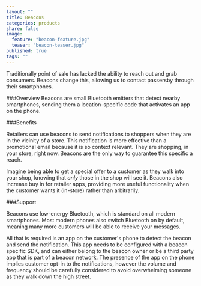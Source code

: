 ```yaml
---
layout: ""
title: Beacons
categories: products
share: false
image: 
  feature: "beacon-feature.jpg"
  teaser: "beacon-teaser.jpg"
published: true
tags: ""
---
```


Traditionally point of sale has lacked the ability to reach out and grab consumers. Beacons change this, allowing us to contact passersby through their smartphones.

###Overview
Beacons are small Bluetooth emitters that detect nearby smartphones, sending them a location-specific code that activates an app on the phone.

###Benefits

Retailers can use beacons to send notifications to shoppers when they are in the vicinity of a store. This notification is more effective than a promotional email because it is so context relevant. They are shopping, in your store, right now. Beacons are the only way to guarantee this specific a reach.

Imagine being able to get a special offer to a customer as they walk into your shop, knowing that *only* those in the shop will see it. Beacons also increase buy in for retailer apps, providing more useful functionality when the customer wants it (in-store) rather than arbitrarily.

###Support

Beacons use low-energy Bluetooth, which is standard on all modern smartphones. Most modern phones also switch Bluetooth on by default, meaning many more customers will be able to receive your messages.

All that is required is an app on the customer's phone to detect the beacon and send the notification. This app needs to be configured with a beacon specific SDK, and can either belong to the beacon owner or be a third party app that is part of a beacon network. The presence of the app on the phone implies customer opt-in to the notifications, however the volume and frequency should be carefully considered to avoid overwhelming someone as they walk down the high street.
